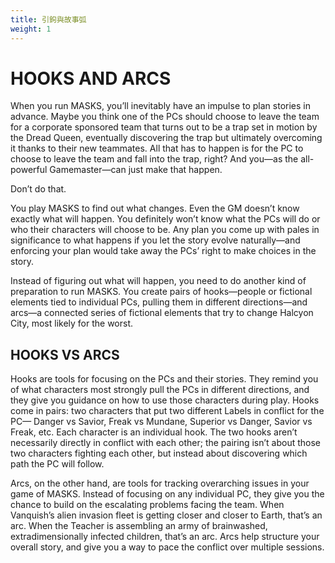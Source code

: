 ```yaml
---
title: 引鉤與故事弧
weight: 1
---
```


# HOOKS AND ARCS
When  you  run  MASKS,  you’ll  inevitably  have  an  impulse  to  plan  stories  in 
advance. Maybe you think one of the PCs should choose to leave the team for 
a corporate sponsored team that turns out to be a trap set in motion by the 
Dread Queen, eventually discovering the trap but ultimately overcoming it 
thanks to their new teammates. All that has to happen is for the PC to choose 
to leave the team and fall into the trap, right? And you—as the all-powerful 
Gamemaster—can just make that happen.

Don’t do that. 

You play MASKS to find out what changes. Even the GM doesn’t know exactly 
what will happen. You definitely won’t know what the PCs will do or who their 
characters will choose to be. Any plan you come up with pales in significance 
to what happens if you let the story evolve naturally—and enforcing your plan 
would take away the PCs’ right to make choices in the story. 

Instead of figuring out what will happen, you need to do another kind 
of preparation to run MASKS. You create pairs of hooks—people or fictional 
elements tied to individual PCs, pulling them in different directions—and 
arcs—a connected series of fictional elements that try to change Halcyon City, 
most likely for the worst. 


## HOOKS VS ARCS
Hooks are tools for focusing on the PCs and their stories. They remind you 
of what characters most strongly pull the PCs in different directions, and they 
give you guidance on how to use those characters during play. Hooks come 
in pairs: two characters that put two different Labels in conflict for the PC—
Danger vs Savior, Freak vs Mundane, Superior vs Danger, Savior vs Freak, etc. 
Each character is an individual hook. The two hooks aren’t necessarily directly 
in conflict with each other; the pairing isn’t about those two characters fighting 
each other, but instead about discovering which path the PC will follow.

Arcs, on the other hand, are tools for tracking overarching issues in your 
game of MASKS. Instead of focusing on any individual PC, they give you the 
chance to build on the escalating problems facing the team. When Vanquish’s 
alien invasion fleet is getting closer and closer to Earth, that’s an arc. When the 
Teacher is assembling an army of brainwashed, extradimensionally infected 
children, that’s an arc. Arcs help structure your overall story, and give you a 
way to pace the conflict over multiple sessions. 